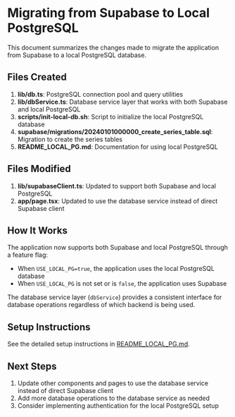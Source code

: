 # Migrating from Supabase to Local PostgreSQL

This document summarizes the changes made to migrate the application from Supabase to a local PostgreSQL database.

## Files Created

1. **lib/db.ts**: PostgreSQL connection pool and query utilities
2. **lib/dbService.ts**: Database service layer that works with both Supabase and local PostgreSQL
3. **scripts/init-local-db.sh**: Script to initialize the local PostgreSQL database
4. **supabase/migrations/20240101000000_create_series_table.sql**: Migration to create the series tables
5. **README_LOCAL_PG.md**: Documentation for using local PostgreSQL

## Files Modified

1. **lib/supabaseClient.ts**: Updated to support both Supabase and local PostgreSQL
2. **app/page.tsx**: Updated to use the database service instead of direct Supabase client

## How It Works

The application now supports both Supabase and local PostgreSQL through a feature flag:

- When `USE_LOCAL_PG=true`, the application uses the local PostgreSQL database
- When `USE_LOCAL_PG` is not set or is `false`, the application uses Supabase

The database service layer (`dbService`) provides a consistent interface for database operations regardless of which backend is being used.

## Setup Instructions

See the detailed setup instructions in [README_LOCAL_PG.md](./README_LOCAL_PG.md).

## Next Steps

1. Update other components and pages to use the database service instead of direct Supabase client
2. Add more database operations to the database service as needed
3. Consider implementing authentication for the local PostgreSQL setup 